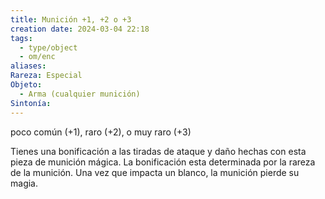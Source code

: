 ```yaml
---
title: Munición +1, +2 o +3
creation date: 2024-03-04 22:18
tags:
  - type/object
  - om/enc
aliases: 
Rareza: Especial
Objeto:
  - Arma (cualquier munición)
Sintonía:
---
```

poco común (+1), raro (+2), o muy raro (+3)

Tienes una bonificación a las tiradas de ataque y daño hechas con esta pieza de munición mágica. La bonificación esta determinada por la rareza de la munición. Una vez que impacta un blanco, la munición pierde su magia.